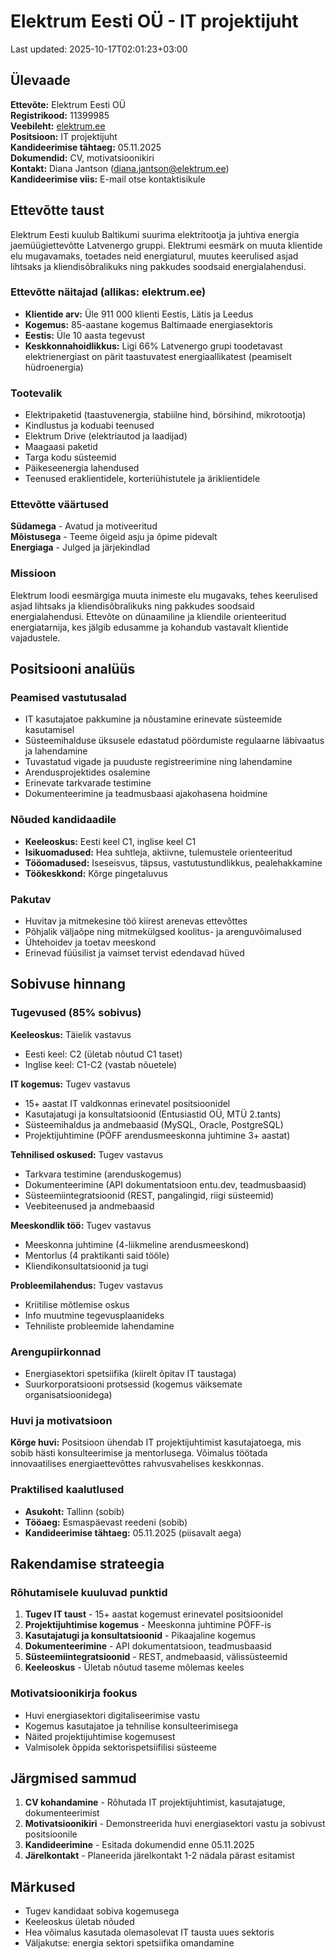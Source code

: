 # Elektrum Eesti OÜ - IT projektijuht

Last updated: 2025-10-17T02:01:23+03:00

## Ülevaade

**Ettevõte:** Elektrum Eesti OÜ  
**Registrikood:** 11399985  
**Veebileht:** [elektrum.ee](https://www.elektrum.ee/)  
**Positsioon:** IT projektijuht  
**Kandideerimise tähtaeg:** 05.11.2025  
**Dokumendid:** CV, motivatsioonikiri  
**Kontakt:** Diana Jantson (<diana.jantson@elektrum.ee>)  
**Kandideerimise viis:** E-mail otse kontaktisikule  

## Ettevõtte taust

Elektrum Eesti kuulub Baltikumi suurima elektritootja ja juhtiva energia jaemüügiettevõtte Latvenergo gruppi. Elektrumi eesmärk on muuta klientide elu mugavamaks, toetades neid energiaturul, muutes keerulised asjad lihtsaks ja kliendisõbralikuks ning pakkudes soodsaid energialahendusi.

### Ettevõtte näitajad (allikas: elektrum.ee)

- **Klientide arv:** Üle 911 000 klienti Eestis, Lätis ja Leedus
- **Kogemus:** 85-aastane kogemus Baltimaade energiasektoris
- **Eestis:** Üle 10 aasta tegevust
- **Keskkonnahoidlikkus:** Ligi 66% Latvenergo grupi toodetavast elektrienergiast on pärit taastuvatest energiaallikatest (peamiselt hüdroenergia)

### Tootevalik

- Elektripaketid (taastuvenergia, stabiilne hind, börsihind, mikrotootja)
- Kindlustus ja koduabi teenused
- Elektrum Drive (elektriautod ja laadijad)
- Maagaasi paketid
- Targa kodu süsteemid
- Päikeseenergia lahendused
- Teenused eraklientidele, korteriühistutele ja äriklientidele

### Ettevõtte väärtused

**Südamega** - Avatud ja motiveeritud  
**Mõistusega** - Teeme õigeid asju ja õpime pidevalt  
**Energiaga** - Julged ja järjekindlad

### Missioon

Elektrum loodi eesmärgiga muuta inimeste elu mugavaks, tehes keerulised asjad lihtsaks ja kliendisõbralikuks ning pakkudes soodsaid energialahendusi. Ettevõte on dünaamiline ja kliendile orienteeritud energiatarnija, kes jälgib edusamme ja kohandub vastavalt klientide vajadustele.

## Positsiooni analüüs

### Peamised vastutusalad

- IT kasutajatoe pakkumine ja nõustamine erinevate süsteemide kasutamisel
- Süsteemihalduse üksusele edastatud pöördumiste regulaarne läbivaatus ja lahendamine
- Tuvastatud vigade ja puuduste registreerimine ning lahendamine
- Arendusprojektides osalemine
- Erinevate tarkvarade testimine
- Dokumenteerimine ja teadmusbaasi ajakohasena hoidmine

### Nõuded kandidaadile

- **Keeleoskus:** Eesti keel C1, inglise keel C1
- **Isikuomadused:** Hea suhtleja, aktiivne, tulemustele orienteeritud
- **Tööomadused:** Iseseisvus, täpsus, vastutustundlikkus, pealehakkamine
- **Töökeskkond:** Kõrge pingetaluvus

### Pakutav

- Huvitav ja mitmekesine töö kiirest arenevas ettevõttes
- Põhjalik väljaõpe ning mitmekülgsed koolitus- ja arenguvõimalused
- Ühtehoidev ja toetav meeskond
- Erinevad füüsilist ja vaimset tervist edendavad hüved

## Sobivuse hinnang

### Tugevused (85% sobivus)

**Keeleoskus:** Täielik vastavus

- Eesti keel: C2 (ületab nõutud C1 taset)
- Inglise keel: C1-C2 (vastab nõuetele)

**IT kogemus:** Tugev vastavus

- 15+ aastat IT valdkonnas erinevatel positsioonidel
- Kasutajatugi ja konsultatsioonid (Entusiastid OÜ, MTÜ 2.tants)
- Süsteemihaldus ja andmebaasid (MySQL, Oracle, PostgreSQL)
- Projektijuhtimine (PÖFF arendusmeeskonna juhtimine 3+ aastat)

**Tehnilised oskused:** Tugev vastavus

- Tarkvara testimine (arenduskogemus)
- Dokumenteerimine (API dokumentatsioon entu.dev, teadmusbaasid)
- Süsteemiintegratsioonid (REST, pangalingid, riigi süsteemid)
- Veebiteenused ja andmebaasid

**Meeskondlik töö:** Tugev vastavus

- Meeskonna juhtimine (4-liikmeline arendusmeeskond)
- Mentorlus (4 praktikanti said tööle)
- Kliendikonsultatsioonid ja tugi

**Probleemilahendus:** Tugev vastavus

- Kriitilise mõtlemise oskus
- Info muutmine tegevusplaanideks
- Tehniliste probleemide lahendamine

### Arengupiirkonnad

- Energiasektori spetsiifika (kiirelt õpitav IT taustaga)
- Suurkorporatsiooni protsessid (kogemus väiksemate organisatsioonidega)

### Huvi ja motivatsioon

**Kõrge huvi:** Positsioon ühendab IT projektijuhtimist kasutajatoega, mis sobib hästi konsulteerimise ja mentorlusega. Võimalus töötada innovaatilises energiaettevõttes rahvusvahelises keskkonnas.

### Praktilised kaalutlused

- **Asukoht:** Tallinn (sobib)
- **Tööaeg:** Esmaspäevast reedeni (sobib)
- **Kandideerimise tähtaeg:** 05.11.2025 (piisavalt aega)

## Rakendamise strateegia

### Rõhutamisele kuuluvad punktid

1. **Tugev IT taust** - 15+ aastat kogemust erinevatel positsioonidel
2. **Projektijuhtimise kogemus** - Meeskonna juhtimine PÖFF-is
3. **Kasutajatugi ja konsultatsioonid** - Pikaajaline kogemus
4. **Dokumenteerimine** - API dokumentatsioon, teadmusbaasid
5. **Süsteemiintegratsioonid** - REST, andmebaasid, välissüsteemid
6. **Keeleoskus** - Ületab nõutud taseme mõlemas keeles

### Motivatsioonikirja fookus

- Huvi energiasektori digitaliseerimise vastu
- Kogemus kasutajatoe ja tehnilise konsulteerimisega
- Näited projektijuhtimise kogemusest
- Valmisolek õppida sektorispetsiifilisi süsteeme

## Järgmised sammud

1. **CV kohandamine** - Rõhutada IT projektijuhtimist, kasutajatuge, dokumenteerimist
2. **Motivatsioonikiri** - Demonstreerida huvi energiasektori vastu ja sobivust positsioonile
3. **Kandideerimine** - Esitada dokumendid enne 05.11.2025
4. **Järelkontakt** - Planeerida järelkontakt 1-2 nädala pärast esitamist

## Märkused

- Tugev kandidaat sobiva kogemusega
- Keeleoskus ületab nõuded
- Hea võimalus kasutada olemasolevat IT tausta uues sektoris
- Väljakutse: energia sektori spetsiifika omandamine

